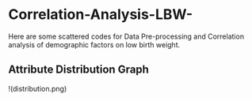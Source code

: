 # Correlation-Analysis-LBW-
Here are some scattered codes for Data Pre-processing and Correlation analysis of demographic factors on low birth weight.

## Attribute Distribution Graph
!(distribution.png)
